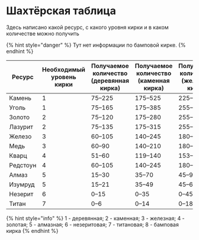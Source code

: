 # Шахтёрская таблица

Здесь написано какой ресурс, с какого уровня кирки и в каком количестве можно получить

{% hint style="danger" %}
Тут нет информации по бамповой кирке.
{% endhint %}

<table><thead><tr><th>Ресурс</th><th data-type="number">Необходимый уровень кирки</th><th>Получаемое количество (деревянная кирка)</th><th>Получаемое количество (каменная кирка)</th><th>Получаемое количество (железная кирка)</th><th>Получаемое количество (золотая кирка)</th><th>Получаемое количество (алмазная кирка)</th><th>Получаемое количество (незеритовая кирка)</th><th>Получаемое количество (титановая кирка)</th></tr></thead><tbody><tr><td>Камень</td><td>1</td><td>75–225</td><td>175–525</td><td>225–675</td><td>325–975</td><td>375–1125</td><td>475–1425</td><td>650–1950</td></tr><tr><td>Уголь</td><td>1</td><td>75–165</td><td>175–385</td><td>255–495</td><td>325–715</td><td>375–825</td><td>475–1045</td><td>650–1430</td></tr><tr><td>Золото</td><td>2</td><td>75–120</td><td>175–280</td><td>255–360</td><td>325–520</td><td>375–600</td><td>475–760</td><td>650–1040</td></tr><tr><td>Лазурит</td><td>2</td><td>75–135</td><td>175–315</td><td>255–405</td><td>325–585</td><td>375–675</td><td>475–855</td><td>650–1170</td></tr><tr><td>Железо</td><td>3</td><td>60–105</td><td>140–245</td><td>180–315</td><td>260–455</td><td>300–525</td><td>380–665</td><td>520–910</td></tr><tr><td>Медь</td><td>3</td><td>60–90</td><td>140–210</td><td>180–270</td><td>260–390</td><td>300–450</td><td>380–570</td><td>520–780</td></tr><tr><td>Кварц</td><td>4</td><td>51–60</td><td>119–140</td><td>153–180</td><td>221–260</td><td>255–300</td><td>323–380</td><td>442–520</td></tr><tr><td>Редстоун</td><td>4</td><td>60–105</td><td>140–245</td><td>180–315</td><td>260–455</td><td>300–525</td><td>380–665</td><td>520–917</td></tr><tr><td>Алмаз</td><td>5</td><td>15–30</td><td>35–70</td><td>45–90</td><td>65–130</td><td>75–150</td><td>95–190</td><td>130–260</td></tr><tr><td>Изумруд</td><td>5</td><td>15–21</td><td>35–49</td><td>45–63</td><td>65–91</td><td>75–105</td><td>95–133</td><td>130–182</td></tr><tr><td>Незерит</td><td>6</td><td>0–15</td><td>0–35</td><td>0–45</td><td>0–65</td><td>0–75</td><td>0–95</td><td>0–130</td></tr><tr><td>Титан</td><td>7</td><td>0–6</td><td>0–14</td><td>0–18</td><td>0–26</td><td>0–30</td><td>0–38</td><td>0–52</td></tr></tbody></table>

{% hint style="info" %}
1 - деревянная; 2 - каменная; 3 - железная; 4 - золотая; 5 - алмазная; 6 - незеритовая; 7 - титановая; 8 - бамповая кирка
{% endhint %}
